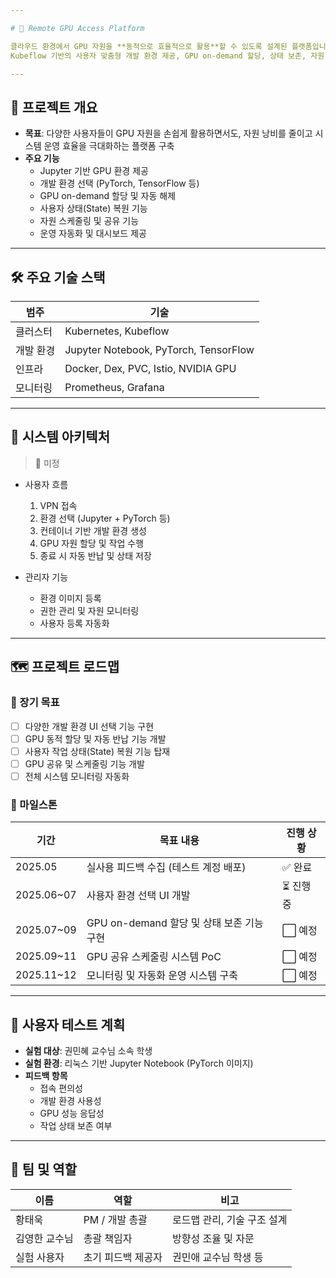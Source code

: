 ```yaml
---

# 🚀 Remote GPU Access Platform

클라우드 환경에서 GPU 자원을 **동적으로 효율적으로 활용**할 수 있도록 설계된 플랫폼입니다.  
Kubeflow 기반의 사용자 맞춤형 개발 환경 제공, GPU on-demand 할당, 상태 보존, 자원 스케줄링 등 다양한 기능을 포함합니다.

---
```


## 🧭 프로젝트 개요

- **목표**: 다양한 사용자들이 GPU 자원을 손쉽게 활용하면서도, 자원 낭비를 줄이고 시스템 운영 효율을 극대화하는 플랫폼 구축
- **주요 기능**
  - Jupyter 기반 GPU 환경 제공
  - 개발 환경 선택 (PyTorch, TensorFlow 등)
  - GPU on-demand 할당 및 자동 해제
  - 사용자 상태(State) 복원 기능
  - 자원 스케줄링 및 공유 기능
  - 운영 자동화 및 대시보드 제공

---

## 🛠 주요 기술 스택

| 범주       | 기술                         |
|------------|------------------------------|
| 클러스터   | Kubernetes, Kubeflow         |
| 개발 환경 | Jupyter Notebook, PyTorch, TensorFlow |
| 인프라     | Docker, Dex, PVC, Istio, NVIDIA GPU |
| 모니터링   | Prometheus, Grafana          |

---

## 🧩 시스템 아키텍처

> 📌 미정

- 사용자 흐름
  1. VPN 접속
  2. 환경 선택 (Jupyter + PyTorch 등)
  3. 컨테이너 기반 개발 환경 생성
  4. GPU 자원 할당 및 작업 수행
  5. 종료 시 자동 반납 및 상태 저장

- 관리자 기능
  - 환경 이미지 등록
  - 권한 관리 및 자원 모니터링
  - 사용자 등록 자동화

---

## 🗺 프로젝트 로드맵

### 📌 장기 목표

- [ ] 다양한 개발 환경 UI 선택 기능 구현
- [ ] GPU 동적 할당 및 자동 반납 기능 개발
- [ ] 사용자 작업 상태(State) 복원 기능 탑재
- [ ] GPU 공유 및 스케줄링 기능 개발
- [ ] 전체 시스템 모니터링 자동화

### 📅 마일스톤

| 기간        | 목표 내용                                      | 진행 상황 |
|-------------|-----------------------------------------------|-----------|
| 2025.05     | 실사용 피드백 수집 (테스트 계정 배포)         | ✅ 완료   |
| 2025.06~07  | 사용자 환경 선택 UI 개발                      | ⏳ 진행 중 |
| 2025.07~09  | GPU on-demand 할당 및 상태 보존 기능 구현     | ⬜ 예정    |
| 2025.09~11  | GPU 공유 스케줄링 시스템 PoC                  | ⬜ 예정    |
| 2025.11~12  | 모니터링 및 자동화 운영 시스템 구축           | ⬜ 예정    |

---

## 🧪 사용자 테스트 계획

- **실험 대상**: 권민혜 교수님 소속 학생
- **실험 환경**: 리눅스 기반 Jupyter Notebook (PyTorch 이미지)
- **피드백 항목**
  - 접속 편의성
  - 개발 환경 사용성
  - GPU 성능 응답성
  - 작업 상태 보존 여부

---

## 👥 팀 및 역할

| 이름      | 역할         | 비고               |
| ------- | ---------- | ---------------- |
| 황태욱     | PM / 개발 총괄 | 로드맵 관리, 기술 구조 설계 |
| 김영한 교수님 | 총괄 책임자     | 방향성 조율 및 자문      |
| 실험 사용자  | 초기 피드백 제공자 | 권민애 교수님 학생 등     |
